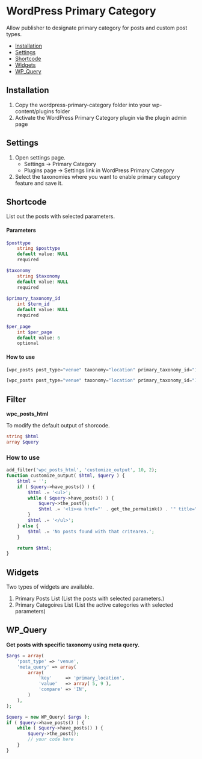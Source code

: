 # WordPress Primary Category

Allow publisher to designate primary category for posts and custom post types.

- [Installation](#installation)
- [Settings](#settings)
- [Shortcode](#shortcode)
- [Widgets](#widgets)
- [WP_Query](#wp_query)

## Installation

1. Copy the wordpress-primary-category folder into your wp-content/plugins folder
2. Activate the WordPress Primary Category plugin via the plugin admin page

## Settings

1. Open settings page.
    - Settings -> Primary Category
    - Plugins page -> Settings link in WordPress Primary Category
2. Select the taxonomies where you want to enable primary category feature and save it.

## Shortcode

List out the posts with selected parameters.

#### Parameters

```PHP
$posttype
    string $posttype
    default value: NULL
    required

$taxonomy
    string $taxonomy
    default value: NULL
    required   
    
$primary_taxonomy_id
    int $term_id
    default value: NULL
    required 
    
$per_page
    int $per_page
    default value: 6
    optional 
```

#### How to use

```PHP
[wpc_posts post_type="venue" taxonomy="location" primary_taxonomy_id="10" per_page="10"]
```

```PHP
[wpc_posts post_type="venue" taxonomy="location" primary_taxonomy_id="10"]
```

## Filter

**wpc_posts_html**    

To modify the default output of shorcode.

```PHP
string $html
array $query
```      
        
### How to use

```PHP
add_filter('wpc_posts_html', 'customize_output', 10, 2);
function customize_output( $html, $query ) {
	$html = '';
	if ( $query->have_posts() ) {
		$html .= '<ul>';
		while ( $query->have_posts() ) {
			$query->the_post();
			$html .= '<li><a href="' . get_the_permalink() . '" title="' . get_the_title() . '"> ' . get_the_title() . '</a></li>';
		}
		$html .= '</ul>';
	} else {
		$html .= 'No posts found with that critearea.';
	}

	return $html;
}

```

    
## Widgets

Two types of widgets are available.
  1. Primary Posts List (List the posts with selected parameters.)
  2. Primary Categoires List (List the active categories with selected parameters)
  
## WP_Query

**Get posts with specific taxonomy using meta query.**

```PHP
$args = array(
	'post_type' => 'venue',
	'meta_query' => array(
		array(
			'key'     => 'primary_location',
			'value'   => array( 5, 9 ),
			'compare' => 'IN',
		)
	),
);

$query = new WP_Query( $args );
if ( $query->have_posts() ) {
	while ( $query->have_posts() ) {
		$query->the_post();
		// your code here
	}
}

```
 
